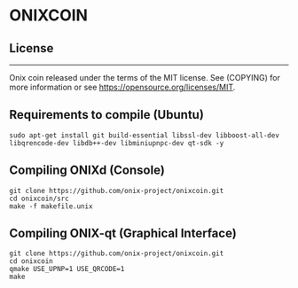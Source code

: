 # ONIXCOIN


## License
-------

Onix coin released under the terms of the MIT license. See (COPYING) for more
information or see https://opensource.org/licenses/MIT.

## Requirements to compile (Ubuntu)
```
sudo apt-get install git build-essential libssl-dev libboost-all-dev libqrencode-dev libdb++-dev libminiupnpc-dev qt-sdk -y
```

## Compiling ONIXd (Console)
```
git clone https://github.com/onix-project/onixcoin.git
cd onixcoin/src
make -f makefile.unix
```

## Compiling ONIX-qt (Graphical Interface)
```
git clone https://github.com/onix-project/onixcoin.git
cd onixcoin
qmake USE_UPNP=1 USE_QRCODE=1
make
```
